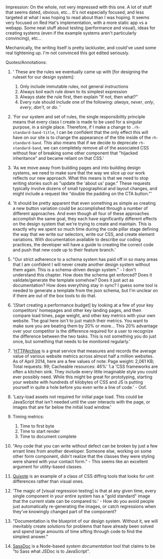 Impression:
On the whole, not very impressed with this one. A lot of stuff that seems dated, obvious, etc... It's not especially focused, and less targeted at what I was hoping to read about than I was hoping. It seems very focused on Red Hat's implementation, with a more static app vs a webapp. Some neat stuff about testing (performance and visual), ideas for creating systems (even if the example systems aren't particularly convincing), etc...

Mechanically, the writing itself is pretty lackluster, and could've used some real tightening up. I'm not convinced this got edited seriously.

Quotes/Annotations:
1. '
These are the rules we eventually came up with [for designing the ruleset for our design system]:
    1. Only include immutable rules, not general instructions
    1. Always boil each rule down to its simplest expression
    1. Always state the rule first, then explain "If not, then what?"
    1. Every rule should include one of the following: *always*, *never*, *only*, *every*, *don't*, or *do*.
'

1. 'For our system and set of rules, the single responsibility principle means that every class I create is made to be used for a singular purpose, in a single place. Therefore, if I make a change to `.rh-standard-band-title`, I can be confident that the only effect this will have on our site is to change the appearance of the title inside of the `rh-standard-band`. This also means that if we decide to deprecate `rh-standard-band`, we can completely remove all of the associated CSS without fear of breaking some other component that "hijacked inheritance" and became reliant on that CSS.'
1. 'As we move away from building pages and into building design systems, we need to make sure that the way we slice up our work reflects our new approach. What this means is that we need to stop writing stories such as "update the 'about us' page." These requests typically involve dozens of small typographical and layout changes, and might include a request like "double the padding on the CTA button."'
1. 'It should be pretty apparent that even something as simple as creating a new button variation could be accomplished through a number of different approaches. And even though all four of these approaches accomplish the same goal, they each have significantly different effects on the design system that we're trying to create and maintain. This is exactly why we spent so much time during the code pillar stage defining the way that we write our selectors, write our CSS, and create element variations. With documentation available to describe our coding practices, the developer will have a guide to creating the correct code and push that new code up to their feature branch.'
1. "Our strict adherence to a schema system has paid off in so many areas that I am confident I will never create another design system without them again. This is a schema-driven design system." - I don't understand this chapter. How does the schema get enforced? Does it validate/generate the template somehow? Does it just act as documentation? How does everything stay in sync? I guess some tool is needed to generate a template from the json schema, but I'm unclear on if there are out of the box tools to do that.
1. '[Start creating a performance budget] by looking at a few of your key competitors' homepages and other key landing pages, and then compare load times, page weight, and other key metrics with your own website. The goal here isn't to just match their metrics. You want to make sure you are beating them by 20% or more... This 20% advantage over your competitor is the difference required for a user to recognize the difference between the two tasks. This is not something you do just once, but something that needs to be monitored regularly.'
1. '[HTTPArchive](http://httparchive.org/) is a great service that measures and records the average value of various website metrics across almost half a million websites. As of April 2014, here are a few values of note: Page weight: 2,061 KB; Total requests: 99; Cacheable resources: 46%'
1.a 'CSS frameworks are often a kitchen sink. They include every little imaginable style you could ever possibly need. While this might be great for prototyping, starting your website with hundreds of kilobytes of CSS and JS is putting yourself in quite a hole before you even write a line of code.' - Oof.
1. 'Lazy-load assets not required for initial page load. This could be JavaScript that isn't needed until the user interacts with the page, or images that are far below the initial load window.'
1. Timing metrics:
    1. Time to first byte
    1. Time to start render
    1. Time to document complete
1. "Any code that you can write without defect can be broken by just a few errant lines from another developer. Someone else, working on some other form component, didn't realize that the classes they were styling were shared with your contact form." - This seems like an excellent argument for utility-based classes.
1. [Quixote](https://github.com/jamesshore/quixote) is an example of a class of CSS diffing tools that looks for unit differences rather than visual ones.
1. 'The magic of [visual regression testing] is that at any given time, every single component in your entire system has a "gold standard" image that the current state can be compared to.' - How do you avoid people just automatically re-generating the images, or catch regressions when they've knowingly changed part of the component?
1. "Documentation is the blueprint of our design system. Without it, we will inevitably create solutions for problems that have already been solved and spend large amounts of time sifting through code to find the simplest answer."
1. [SassDoc](http://sassdoc.com/) is a Node-based *system documentation* tool that claims to be "to Sass what JSDoc is to JavaScript".

